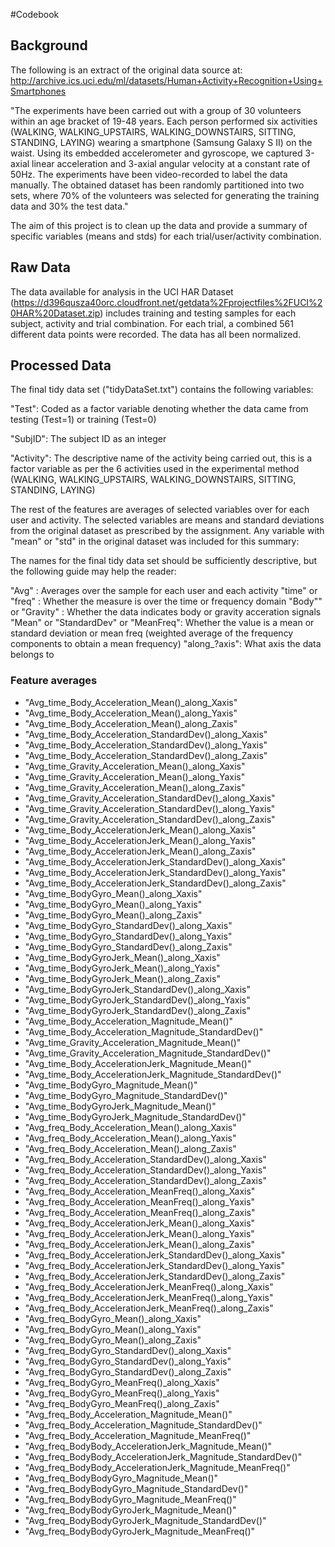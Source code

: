 #Codebook

## Background
The following is an extract of the original data source at:
http://archive.ics.uci.edu/ml/datasets/Human+Activity+Recognition+Using+Smartphones

"The experiments have been carried out with a group of 30 volunteers within an age bracket of 19-48 years. Each person performed six activities (WALKING, WALKING_UPSTAIRS, WALKING_DOWNSTAIRS, SITTING, STANDING, LAYING) wearing a smartphone (Samsung Galaxy S II) on the waist. Using its embedded accelerometer and gyroscope, we captured 3-axial linear acceleration and 3-axial angular velocity at a constant rate of 50Hz. The experiments have been video-recorded to label the data manually. The obtained dataset has been randomly partitioned into two sets, where 70% of the volunteers was selected for generating the training data and 30% the test data."

The aim of this project is to clean up the data and provide a summary of specific variables (means and stds) for each trial/user/activity combination.

## Raw Data 
The data available for analysis in the UCI HAR Dataset (https://d396qusza40orc.cloudfront.net/getdata%2Fprojectfiles%2FUCI%20HAR%20Dataset.zip) includes training and testing samples for each subject, activity and trial combination. For each trial, a combined 561 different data points were recorded. The data has all been normalized.

## Processed Data
The final tidy data set ("tidyDataSet.txt") contains the following variables:

"Test": Coded as a factor variable denoting whether the data came from testing (Test=1) or training (Test=0)

"SubjID": The subject ID as an integer

"Activity": The descriptive name of the activity being carried out, this is a factor variable as per the 6 activities used in the experimental method (WALKING, WALKING_UPSTAIRS, WALKING_DOWNSTAIRS, SITTING, STANDING, LAYING)

The rest of the features are averages of selected variables over for each user and activity. The selected variables are means and standard deviations from the original dataset as prescribed by the assignment. Any variable with "mean" or "std" in the original dataset was included for this summary:

The names for the final tidy data set should be sufficiently descriptive, but the following guide may help the reader:

"Avg" : Averages over the sample for each user and each activity
"time" or "freq" : Whether the measure is over the time or frequency domain
"Body"" or "Gravity" : Whether the data indicates body or gravity acceration signals
"Mean" or "StandardDev" or "MeanFreq": Whether the value is a mean or standard deviation or mean freq (weighted average of the frequency components to obtain a mean frequency)
"along_?axis": What axis the data belongs to

### Feature averages

* "Avg_time_Body_Acceleration_Mean()_along_Xaxis"
* "Avg_time_Body_Acceleration_Mean()_along_Yaxis"
* "Avg_time_Body_Acceleration_Mean()_along_Zaxis"
* "Avg_time_Body_Acceleration_StandardDev()_along_Xaxis"
* "Avg_time_Body_Acceleration_StandardDev()_along_Yaxis"
* "Avg_time_Body_Acceleration_StandardDev()_along_Zaxis"
* "Avg_time_Gravity_Acceleration_Mean()_along_Xaxis"
* "Avg_time_Gravity_Acceleration_Mean()_along_Yaxis"
* "Avg_time_Gravity_Acceleration_Mean()_along_Zaxis"
* "Avg_time_Gravity_Acceleration_StandardDev()_along_Xaxis"
* "Avg_time_Gravity_Acceleration_StandardDev()_along_Yaxis"
* "Avg_time_Gravity_Acceleration_StandardDev()_along_Zaxis"
* "Avg_time_Body_AccelerationJerk_Mean()_along_Xaxis"
* "Avg_time_Body_AccelerationJerk_Mean()_along_Yaxis"
* "Avg_time_Body_AccelerationJerk_Mean()_along_Zaxis"
* "Avg_time_Body_AccelerationJerk_StandardDev()_along_Xaxis"
* "Avg_time_Body_AccelerationJerk_StandardDev()_along_Yaxis"
* "Avg_time_Body_AccelerationJerk_StandardDev()_along_Zaxis"
* "Avg_time_BodyGyro_Mean()_along_Xaxis"
* "Avg_time_BodyGyro_Mean()_along_Yaxis"
* "Avg_time_BodyGyro_Mean()_along_Zaxis"
* "Avg_time_BodyGyro_StandardDev()_along_Xaxis"
* "Avg_time_BodyGyro_StandardDev()_along_Yaxis"
* "Avg_time_BodyGyro_StandardDev()_along_Zaxis"
* "Avg_time_BodyGyroJerk_Mean()_along_Xaxis"
* "Avg_time_BodyGyroJerk_Mean()_along_Yaxis"
* "Avg_time_BodyGyroJerk_Mean()_along_Zaxis"
* "Avg_time_BodyGyroJerk_StandardDev()_along_Xaxis"
* "Avg_time_BodyGyroJerk_StandardDev()_along_Yaxis"
* "Avg_time_BodyGyroJerk_StandardDev()_along_Zaxis"
* "Avg_time_Body_Acceleration_Magnitude_Mean()"
* "Avg_time_Body_Acceleration_Magnitude_StandardDev()"
* "Avg_time_Gravity_Acceleration_Magnitude_Mean()"
* "Avg_time_Gravity_Acceleration_Magnitude_StandardDev()"
* "Avg_time_Body_AccelerationJerk_Magnitude_Mean()"
* "Avg_time_Body_AccelerationJerk_Magnitude_StandardDev()"
* "Avg_time_BodyGyro_Magnitude_Mean()"
* "Avg_time_BodyGyro_Magnitude_StandardDev()"
* "Avg_time_BodyGyroJerk_Magnitude_Mean()"
* "Avg_time_BodyGyroJerk_Magnitude_StandardDev()"
* "Avg_freq_Body_Acceleration_Mean()_along_Xaxis"
* "Avg_freq_Body_Acceleration_Mean()_along_Yaxis"
* "Avg_freq_Body_Acceleration_Mean()_along_Zaxis"
* "Avg_freq_Body_Acceleration_StandardDev()_along_Xaxis"
* "Avg_freq_Body_Acceleration_StandardDev()_along_Yaxis"
* "Avg_freq_Body_Acceleration_StandardDev()_along_Zaxis"
* "Avg_freq_Body_Acceleration_MeanFreq()_along_Xaxis"
* "Avg_freq_Body_Acceleration_MeanFreq()_along_Yaxis"
* "Avg_freq_Body_Acceleration_MeanFreq()_along_Zaxis"
* "Avg_freq_Body_AccelerationJerk_Mean()_along_Xaxis"
* "Avg_freq_Body_AccelerationJerk_Mean()_along_Yaxis"
* "Avg_freq_Body_AccelerationJerk_Mean()_along_Zaxis"
* "Avg_freq_Body_AccelerationJerk_StandardDev()_along_Xaxis"
* "Avg_freq_Body_AccelerationJerk_StandardDev()_along_Yaxis"
* "Avg_freq_Body_AccelerationJerk_StandardDev()_along_Zaxis"
* "Avg_freq_Body_AccelerationJerk_MeanFreq()_along_Xaxis"
* "Avg_freq_Body_AccelerationJerk_MeanFreq()_along_Yaxis"
* "Avg_freq_Body_AccelerationJerk_MeanFreq()_along_Zaxis"
* "Avg_freq_BodyGyro_Mean()_along_Xaxis"
* "Avg_freq_BodyGyro_Mean()_along_Yaxis"
* "Avg_freq_BodyGyro_Mean()_along_Zaxis"
* "Avg_freq_BodyGyro_StandardDev()_along_Xaxis"
* "Avg_freq_BodyGyro_StandardDev()_along_Yaxis"
* "Avg_freq_BodyGyro_StandardDev()_along_Zaxis"
* "Avg_freq_BodyGyro_MeanFreq()_along_Xaxis"
* "Avg_freq_BodyGyro_MeanFreq()_along_Yaxis"
* "Avg_freq_BodyGyro_MeanFreq()_along_Zaxis"
* "Avg_freq_Body_Acceleration_Magnitude_Mean()"
* "Avg_freq_Body_Acceleration_Magnitude_StandardDev()"
* "Avg_freq_Body_Acceleration_Magnitude_MeanFreq()"
* "Avg_freq_BodyBody_AccelerationJerk_Magnitude_Mean()"
* "Avg_freq_BodyBody_AccelerationJerk_Magnitude_StandardDev()"
* "Avg_freq_BodyBody_AccelerationJerk_Magnitude_MeanFreq()"
* "Avg_freq_BodyBodyGyro_Magnitude_Mean()"
* "Avg_freq_BodyBodyGyro_Magnitude_StandardDev()"
* "Avg_freq_BodyBodyGyro_Magnitude_MeanFreq()"
* "Avg_freq_BodyBodyGyroJerk_Magnitude_Mean()"
* "Avg_freq_BodyBodyGyroJerk_Magnitude_StandardDev()"
* "Avg_freq_BodyBodyGyroJerk_Magnitude_MeanFreq()"
